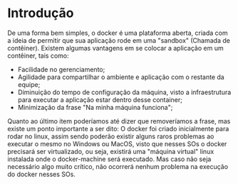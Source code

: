 # Introdução

De uma forma bem simples, o docker é uma plataforma aberta, criada com a ideia de permitir que sua aplicação rode em uma "sandbox" (Chamada de contêiner). Existem algumas vantagens em se colocar a aplicação em um contêiner, tais como:
- Facilidade no gerenciamento;
- Agilidade para compartilhar o ambiente e aplicação com o restante da equipe;
- Diminuição do tempo de configuração da máquina, visto a infraestrutura para executar a aplicação estar dentro desse container;
- Minimização da frase "Na minha máquina funciona";

Quanto ao último item poderíamos até dizer que removeríamos a frase, mas existe um ponto importante a ser dito: O docker foi criado inicialmente para rodar no linux, assim sendo poderão existir alguns raros problemas ao executar o mesmo no Windows ou MacOS, visto que nesses SOs o docker precisará ser virtualizado, ou seja, existirá uma "máquina virtual" linux instalada onde o docker-machine será executado. Mas caso não seja necessário algo muito crítico, não ocorrerá nenhum problema na execução do docker nesses SOs.